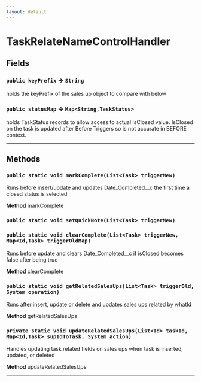 ```yaml
---
layout: default
---
```

# TaskRelateNameControlHandler
## Fields

### `public keyPrefix` → `String`


holds the keyPrefix of the sales up object to compare with below

### `public statusMap` → `Map<String,TaskStatus>`


holds TaskStatus records to allow access to actual IsClosed value. IsClosed on the task is updated after Before Triggers so is not accurate in BEFORE context.

---
## Methods
### `public static void markComplete(List<Task> triggerNew)`

Runs before insert/update and updates Date_Completed__c the first time a closed status is selected


**Method** markComplete

### `public static void setQuickNote(List<Task> triggerNew)`
### `public static void clearComplete(List<Task> triggerNew, Map<Id,Task> triggerOldMap)`

Runs before update and clears Date_Completed__c if isClosed becomes false after being true


**Method** clearComplete

### `public static void getRelatedSalesUps(List<Task> triggerOld, System operation)`

Runs after insert, update or delete and updates sales ups related by whatId


**Method** getRelatedSalesUps

### `private static void updateRelatedSalesUps(List<Id> taskId, Map<Id,Task> supIdToTask, System action)`

Handles updating task related fields on sales ups when task is inserted, updated, or deleted


**Method** updateRelatedSalesUps

---
